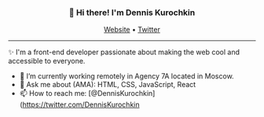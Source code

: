 <h3 align="center">👋 Hi there! I'm Dennis Kurochkin </h3>
<p align="center">
  <a href="https://giftegwuenu.com">Website</a> •
  <a href="https://twitter.com/lauragift_">Twitter</a>
</p>

---
✨ I'm a front-end developer passionate about making the web cool and accessible to everyone. 

- 🔭 I’m currently working remotely in Agency 7A located in Moscow.
- 💬 Ask me about (AMA): HTML, CSS, JavaScript, React
- 📫 How to reach me: [@DennisKurochkin](https://twitter.com/DennisKurochkin

<!--

Here are some ideas to get you started:

- 🔭 I’m currently working on ...
- 🌱 I’m currently learning ...
- 👯 I’m looking to collaborate on ...
- 🤔 I’m looking for help with ...
- 💬 Ask me about ...
- 📫 How to reach me: ...
- 😄 Pronouns: ...
- ⚡ Fun fact: ...
-->
